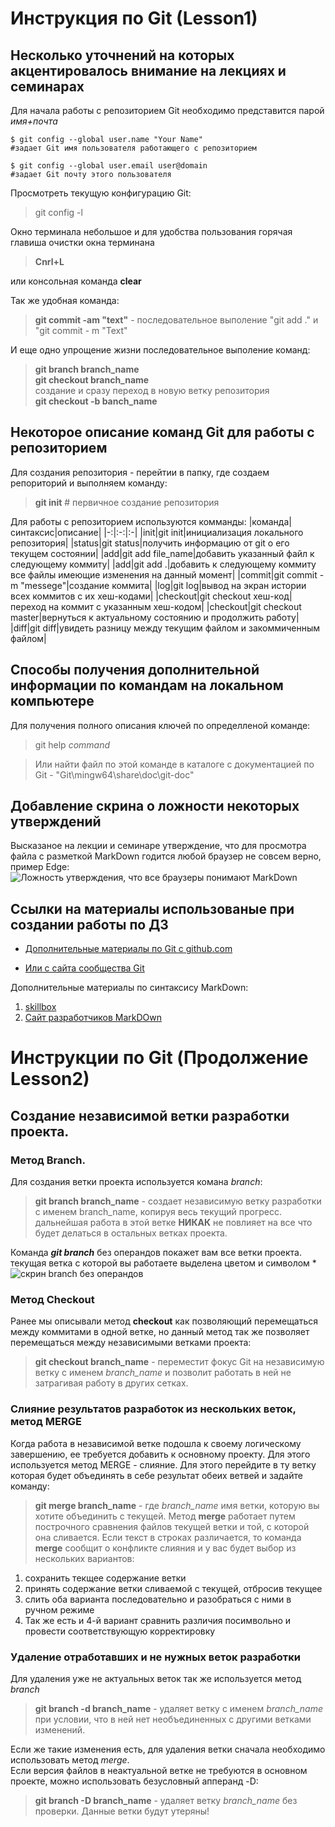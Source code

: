 # Инструкция по Git (Lesson1)
## Несколько уточнений на которых акцентировалось внимание на лекциях и семинарах
Для начала работы с репозиторием Git необходимо представится парой *имя+почта*

```
$ git config --global user.name "Your Name" 
#задает Git имя пользователя работающего с репозиторием

$ git config --global user.email user@domain 
#задает Git почту этого пользователя
```
Просмотреть текущую конфигурацию Git:
> git config -l


Окно терминала небольшое и для удобства пользования горячая главиша очистки окна терминана 
> **Cnrl+L**

или консольная команда **clear**

Так же удобная команда:
>**git commit -am "text"** - последовательное выполение "git add ." и "git commit - m "Text"

И еще одно упрощение жизни последовательное выполение команд:
> **git branch branch_name**  
> **git checkout branch_name**  
создание и сразу переход в новую ветку репозитория  
> **git checkout -b banch_name**

## Некоторое описание команд Git для работы с репозиторием
Для создания репозитория - перейтии в папку, где создаем репориторий и выполняем команду:
> **git init** # первичное создание репозитория

Для работы с репозиторием используются комманды:
|команда|синтаксис|описание|
|-:|:-:|:-|
|init|git init|инициализация локального репозитория|
|status|git status|получить информацию от git о его текущем состоянии|
|add|git add file_name|добавить указанный файл к следующему коммиту|
|add|git add .|добавить к следующему коммиту все файлы имеющие изменения на данный момент|
|commit|git commit -m "messege"|создание коммита|
|log|git log|вывод на экран истории всех коммитов с их хеш-кодами|
|checkout|git checkout хеш-код|переход на коммит с указанным хеш-кодом|
|checkout|git checkout master|вернуться к актуальному состоянию и продолжить работу|
|diff|git diff|увидеть разницу между текущим файлом и закоммиченным файлом|
## Способы получения дополнительной информации по командам на локальном компьютере
Для получения полного описания ключей по определленой команде:  
>git help *command*

> Или найти файл по этой команде в каталоге с документацией по Git - "Git\mingw64\share\doc\git-doc"
## Добавление скрина о ложности некоторых утверждений
Высказаное на лекции и семинаре утверждение, что для просмотра файла с разметкой MarkDown годится любой браузер не совсем верно, пример Edge: 
![Ложность утверждения, что все браузеры понимают MarkDown](false.png)

## Ссылки на материалы использованые при создании работы по ДЗ
* [Дополнительные материалы по Git c github.com](https://github.com/cyberspacedk/Git-commands?ysclid=lmmuwvlfrb260435841)

* [Или с сайта сообщества Git](https://git-scm.com/docs/user-manual)

Дополнительные материалы по синтаксису MarkDown:
1. [skillbox](https://skillbox.ru/media/code/yazyk-razmetki-markdown-shpargalka-po-sintaksisu-s-primerami/?ysclid=lmm8k3wfky473883172)
2. [Сайт разработчиков MarkDOwn](https://www.markdownguide.org/basic-syntax/)
# Инструкции по Git (Продолжение Lesson2)
## Создание независимой ветки разработки проекта. 
### Метод Branch.
Для создания ветки проекта используется комана *branch*:
>**git branch branch_name** - создает независимую ветку разработки с именем branch_name, копируя весь текущий прогресс. дальнейшая работа в этой ветке **НИКАК** не повлияет на все что будет делаться в остальных ветках проекта.  

Команда ***git branch*** без операндов покажет вам все ветки проекта. текущая ветка с которой вы работаете выделена цветом и символом *
![скрин branch без операндов](branch_without_operand.png)
### Метод Checkout
Ранее мы описывали метод **checkout** как позволяющий перемещаться между коммитами в одной ветке, но данный метод так же позволяет перемещаться между независимыми ветками проекта:
>**git checkout branch_name** - переместит фокус Git на независимую ветку с именем *branch_name* и позволит работать в ней не затрагивая работу в других сетках. 
### Слияние результатов разработок из нескольких веток, метод **MERGE**
Когда работа в независимой ветке подошла к своему логическому завершению, ее требуется добавить к основному проекту. Для этого используется метод MERGE - слияние. Для этого перейдите в ту ветку которая будет объединять в себе результат обеих ветвей и задайте команду:
>**git merge branch_name** - где *branch_name* имя ветки, которую вы хотите объединить с текущей.
Метод **merge** работает путем построчного сравнения файлов текущей ветки и той, с которой она сливается. Если текст в строках различается, то команда **merge** сообщит о конфликте слияния и у вас будет выбор из нескольких вариантов:
1. сохранить текщее содержание ветки
2. принять содержание ветки сливаемой с текущей, отбросив текущее
4. слить оба варианта последовательно и разобраться с ними в ручном режиме
8. Так же есть и 4-й вариант сравнить различия посимвольно и провести соответствующую корректировку
### Удаление отработавших и не нужных веток разработки
Для удаления уже не актуальных веток так же используется метод *branch*
>**git branch -d branch_name** - удаляет ветку с именем *branch_name* при условии, что в ней нет необъединенных с другими ветками изменений.  

Если же такие изменения есть, для удаления ветки сначала необходимо использовать метод *merge*.  
Если версия файлов в неактуальной ветке не требуются в основном проекте, можно использовать безусловный апперанд -D:
>**git branch -D branch_name** - удаляет ветку *branch_name* без проверки. Данные ветки будут утеряны!